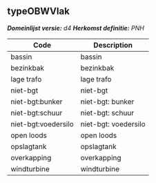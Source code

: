 ## typeOBWVlak

*__Domeinlijst versie:__ d4*
*__Herkomst definitie:__ PNH*

|__Code__ |__Description__	|
|	---	|	---	|
| bassin | bassin |
| bezinkbak | bezinkbak |
| lage trafo | lage trafo |
| niet-bgt | niet-bgt |
| niet-bgt:bunker | niet-bgt: bunker |
| niet-bgt:schuur | niet-bgt: schuur |
| niet-bgt:voedersilo | niet-bgt: voedersilo |
| open loods | open loods |
| opslagtank | opslagtank |
| overkapping | overkapping |
| windturbine | windturbine |
